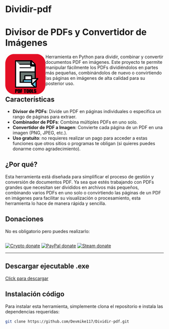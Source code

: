 # Dividir-pdf
# Divisor de PDFs y Convertidor de Imágenes

<img src="image.png" align="left" width=128 height=128> Herramienta en Python para dividir, combinar y convertir documentos PDF en imágenes. Este proyecto te permite manipular fácilmente los PDFs dividiéndolos en partes más pequeñas, combinándolos de nuevo o convirtiendo las páginas en imágenes de alta calidad para su posterior uso.

##
##
## Características

- **Divisor de PDFs**: Divide un PDF en páginas individuales o especifica un rango de páginas para extraer.
- **Combinador de PDFs**: Combina múltiples PDFs en uno solo.
- **Convertidor de PDF a Imagen**: Convierte cada página de un PDF en una imagen (PNG, JPEG, etc.).
- **Uso gratuito**: no requieres realizar un pago para acceder a estas funciones que otros sitios o programas te obligan (si quieres puedes donarme como agradecimiento).


## ¿Por qué?

Esta herramienta está diseñada para simplificar el proceso de gestión y conversión de documentos PDF. Ya sea que estés trabajando con PDFs grandes que necesitan ser divididos en archivos más pequeños, combinando varios PDFs en uno solo o convirtiendo las páginas de un PDF en imágenes para facilitar su visualización o procesamiento, esta herramienta lo hace de manera rápida y sencilla.

## Donaciones

No es obligatorio pero puedes realizarlo:
##
[![Crypto donate](https://img.shields.io/badge/Crypto-donate-f7931a.svg?logo=bitcoin)](https://commerce.coinbase.com/checkout/3cf16974-83de-45f5-ad8f-b257e22386c7)
[![PayPal donate](https://img.shields.io/badge/PayPal.me-donate-00457c.svg?logo=paypal)](https://paypal.me/devmike117?country.x=MX&locale.x=es_XC)
[![Steam donate](https://img.shields.io/badge/Steam-donate-000000.svg?logo=steam)](https://steamcommunity.com/tradeoffer/new/?partner=1101291397&token=-pop0PGF)

---
## Descargar ejecutable .exe

[Click para descargar](https://github.com/Devmike117/Dividir-pdf/releases/download/ejecutable/Gestion.de.pdf.exe)

## Instalación código

Para instalar esta herramienta, simplemente clona el repositorio e instala las dependencias requeridas:

```bash
git clone https://github.com/Devmike117/Dividir-pdf.git

